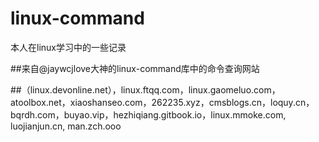 # linux-command
本人在linux学习中的一些记录

##来自@jaywcjlove大神的linux-command库中的命令查询网站


##（linux.devonline.net），linux.ftqq.com，linux.gaomeluo.com，atoolbox.net，xiaoshanseo.com，262235.xyz，cmsblogs.cn，loquy.cn，bqrdh.com，buyao.vip，hezhiqiang.gitbook.io，linux.mmoke.com, luojianjun.cn, man.zch.ooo
